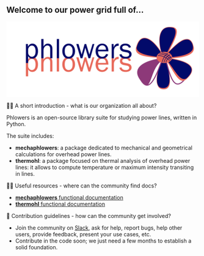## Welcome to our power grid full of...

<img src="../images/phlowers_fullsize_txt_banner.png" alt="phlowers logo" width="800" align="center" style="display: block; margin: 0 auto"/>


🙋‍♀️ A short introduction - what is our organization all about?

Phlowers is an open-source library suite for studying power lines, written in Python.

The suite includes:
- **mechaphlowers**: a package dedicated to mechanical and geometrical calculations for overhead power lines.
- **thermohl**: a package focused on thermal analysis of overhead power lines: it allows to compute
temperature or maximum intensity transiting in lines.


👩‍💻 Useful resources - where can the community find docs?

- [**mechaphlowers** functional documentation](https://phlowers.readthedocs.io/projects/mechaphlowers/en/latest/)
- [**thermohl** functional documentation](https://phlowers.readthedocs.io/projects/thermohl/en/latest/)


🌈 Contribution guidelines - how can the community get involved?

- Join the community on [Slack](https://phlowerscommunity.slack.com), ask for help, report bugs, help other users, provide feedback, present your use cases, etc.
- Contribute in the code soon; we just need a few months to establish a solid foundation.
